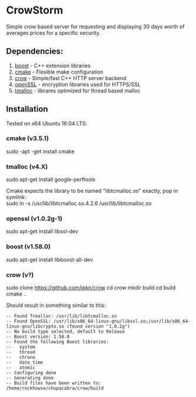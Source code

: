# CrowStorm
Simple crow based server for requesting and displaying 30 days worth of averages prices for a specific security.

## Dependencies:

1. [boost](http://www.boost.org/)   	- C++ extension libraries
2. [cmake](https://cmake.org/)		- Flexible make configuration 
3. [crow](https://github.com/ipkn/crow)	- Simple/fast C++ HTTP server backend 
4. [openSSL](https://www.openssl.org/)	- encryption libraries used for HTTPS/SSL
5. [tmalloc](http://goog-perftools.sourceforge.net/doc/tcmalloc.html) - librares optimized for thread based malloc

## Installation

Tested on x64 Ubuntu 16:04 LTS:

### cmake (v3.5.1)
sudo -apt -get install cmake

### tmalloc (v4.X)

sudo apt-get install google-perftools

Cmake expects the library to be named "libtcmalloc.so" exactly, pop in symlink:  
sudo ln -s /usr/lib/libtcmalloc.so.4.2.6 /usr/lib/libtcmalloc.so

### openssl (v1.0.2g-1)

sudo apt-get install libssl-dev

### boost (v1.58.0)
sudo apt-get install libboost-all-dev

### crow (v?)
sudo clone https://github.com/ipkn/crow
cd crow
mkdir build
cd build
cmake .. 

Should result in something similar to this:

~~~~
-- Found Tcmalloc: /usr/lib/libtcmalloc.so
-- Found OpenSSL: /usr/lib/x86_64-linux-gnu/libssl.so;/usr/lib/x86_64-linux-gnu/libcrypto.so (found version "1.0.2g") 
-- No build type selected, default to Release
-- Boost version: 1.58.0
-- Found the following Boost libraries:
--   system
--   thread
--   chrono
--   date_time
--   atomic
-- Configuring done
-- Generating done
-- Build files have been written to: /home/rockhowse/chupacabra/crow/build
~~~~


